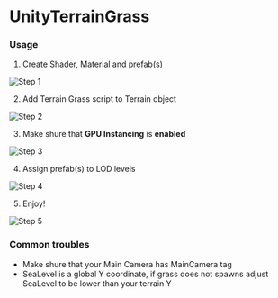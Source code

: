 
# UnityTerrainGrass

### Usage
1. Create Shader, Material and prefab(s)

![Step 1](https://darkblue.tech/terraingrass/step1.png)

2. Add Terrain Grass script to Terrain object
   
![Step 2](https://darkblue.tech/terraingrass/step2.png)

3. Make shure that **GPU Instancing** is **enabled**
   
![Step 3](https://darkblue.tech/terraingrass/step3.png)

4. Assign prefab(s) to LOD levels
   
![Step 4](https://darkblue.tech/terraingrass/step4.png)

5. Enjoy!
    
![Step 5](https://darkblue.tech/terraingrass/step5.png)

### Common troubles
- Make shure that your Main Camera has MainCamera tag
- SeaLevel is a global Y coordinate, if grass does not spawns adjust SeaLevel to be lower than your terrain Y

